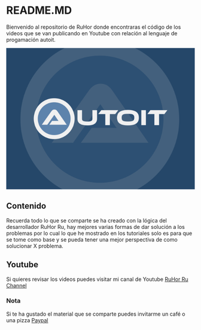 # README.MD
Bienvenido al repositorio de RuHor donde encontraras el código de los videos que se van publicando en Youtube con relación al lenguaje de progamación autoit.

![](/preview.png)

## Contenido
Recuerda todo lo que se comparte se ha creado con la lógica del desarrollador RuHor Ru, hay mejores varias formas de dar solución a los problemas por lo cual lo que he mostrado en los tutoriales solo es para que se tome como base y se pueda tener una mejor perspectiva de como solucionar X problema.

## Youtube
Si quieres revisar los videos puedes visitar mi canal de Youtube [RuHor Ru Channel](https://www.youtube.com/channel/UCycVcxsVeJDmHZ9XXvl0vYw/)

### Nota
Si te ha gustado el material que se comparte puedes invitarme un café o una pizza [Paypal](https://www.paypal.com/paypalme/JorgeTene)
